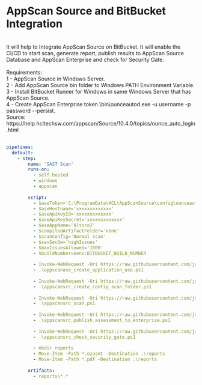 # AppScan Source and BitBucket Integration
</br>
It will help to Integrate AppScan Source on BitBucket. It will enable the CI/CD to start scan, generate report, publish results to AppScan Source Database and AppScan Enterprise and check for Security Gate.<br>
<br>
Requirements:<br>
1 - AppScan Source in Windows Server.<br>
2 - Add AppScan Source bin folder to Windows PATH Environment Variable.<br>
3 - Install BitBucket Runner for Windows in same Windows Server that has AppScan Source.<br>
4 - Create AppScan Enterprise token <install_dir>\bin\ounceautod.exe -u username -p password --persist.<br>
  Source: https://help.hcltechsw.com/appscan/Source/10.4.0/topics/ounce_auto_login.html <br>
  <br>

```yaml
pipelines:
  default:
    - step:
        name: 'SAST Scan'
        runs-on:
          - self.hosted
          - windows
          - appscan
             
        script:
          - $aseToken='C:\ProgramData\HCL\AppScanSource\config\ounceautod.token'
          - $aseHostname='xxxxxxxxxxxxx'
          - $aseApiKeyId='xxxxxxxxxxxxx'
          - $aseApiKeySecret='xxxxxxxxxxxxx'
          - $aseAppName='AltoroJ'
          - $compiledArtifactFolder='none'
          - $scanConfig='Normal scan'
          - $sevSecGw='highIssues'
          - $maxIssuesAllowed='1000'
          - $buildNumber=$env:BITBUCKET_BUILD_NUMBER
          
          - Invoke-WebRequest -Uri https://raw.githubusercontent.com/jrocia/AppScanSRC-and-BitBucket-Integration/main/scripts/appscanase_create_application_ase.ps1 -OutFile appscanase_create_application_ase.ps1
          - .\appscanase_create_application_ase.ps1         
          
          - Invoke-WebRequest -Uri https://raw.githubusercontent.com/jrocia/AppScanSRC-and-BitBucket-Integration/main/scripts/appscansrc_create_config_scan_folder.ps1 -OutFile appscansrc_create_config_scan_folder.ps1
          - .\appscansrc_create_config_scan_folder.ps1
          
          - Invoke-WebRequest -Uri https://raw.githubusercontent.com/jrocia/AppScanSRC-and-BitBucket-Integration/main/scripts/appscansrc_scan.ps1 -OutFile appscansrc_scan.ps1
          - .\appscansrc_scan.ps1
          
          - Invoke-WebRequest -Uri https://raw.githubusercontent.com/jrocia/AppScanSRC-and-BitBucket-Integration/main/scripts/appscansrc_publish_assessment_to_enterprise.ps1 -OutFile appscansrc_publish_assessment_to_enterprise.ps1
          - .\appscansrc_publish_assessment_to_enterprise.ps1
         
          - Invoke-WebRequest -Uri https://raw.githubusercontent.com/jrocia/AppScanSRC-and-BitBucket-Integration/main/scripts/appscansrc_check_security_gate.ps1 -OutFile appscansrc_check_security_gate.ps1  
          - .\appscansrc_check_security_gate.ps1
          
          - mkdir reports
          - Move-Item -Path *.ozasmt -Destination .\reports
          - Move-Item -Path *.pdf -Destination .\reports
          
        artifacts:
          - reports\*.*
```
